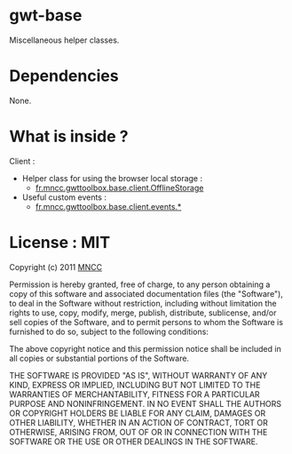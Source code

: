 gwt-base
========

Miscellaneous helper classes.

Dependencies
============

None.

What is inside ?
================

Client :
* Helper class for using the browser local storage :
    * [fr.mncc.gwttoolbox.base.client.OfflineStorage](https://github.com/csavelief/gwt-toolbox/blob/master/src/fr/mncc/gwttoolbox/base/client/OfflineStorage.java)
* Useful custom events :
    * [fr.mncc.gwttoolbox.base.client.events.*](https://github.com/csavelief/gwt-toolbox/blob/master/src/fr/mncc/gwttoolbox/base/client/events)

License : MIT
=============

Copyright (c) 2011 [MNCC](http://www.mncc.fr/)

Permission is hereby granted, free of charge, to any person obtaining a copy of this software and
associated documentation files (the "Software"), to deal in the Software without restriction,
including without limitation the rights to use, copy, modify, merge, publish, distribute,
sublicense, and/or sell copies of the Software, and to permit persons to whom the Software is
furnished to do so, subject to the following conditions:

The above copyright notice and this permission notice shall be included in all copies or
substantial portions of the Software.

THE SOFTWARE IS PROVIDED "AS IS", WITHOUT WARRANTY OF ANY KIND, EXPRESS OR IMPLIED, INCLUDING BUT
NOT LIMITED TO THE WARRANTIES OF MERCHANTABILITY, FITNESS FOR A PARTICULAR PURPOSE AND
NONINFRINGEMENT. IN NO EVENT SHALL THE AUTHORS OR COPYRIGHT HOLDERS BE LIABLE FOR ANY CLAIM,
DAMAGES OR OTHER LIABILITY, WHETHER IN AN ACTION OF CONTRACT, TORT OR OTHERWISE, ARISING FROM,
OUT OF OR IN CONNECTION WITH THE SOFTWARE OR THE USE OR OTHER DEALINGS IN THE SOFTWARE.
